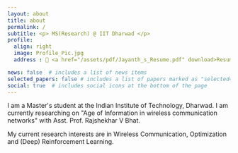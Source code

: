 ```yaml
---
layout: about
title: about
permalink: /
subtitle: <p> MS(Research) @ IIT Dharwad </p>
profile:
  align: right
  image: Profile_Pic.jpg
  address : 📄 <a href="/assets/pdf/Jayanth_s_Resume.pdf" download>Resume</a>

news: false  # includes a list of news items
selected_papers: false # includes a list of papers marked as "selected={true}"
social: true  # includes social icons at the bottom of the page
---
```


I am a Master's student at the Indian Institute of Technology, Dharwad. I am currently researching on "Age of Information in wireless communication networks" with Asst. Prof. Rajshekhar V Bhat.

My current research interests are in Wireless Communication, Optimization and (Deep) Reinforcement Learning.
